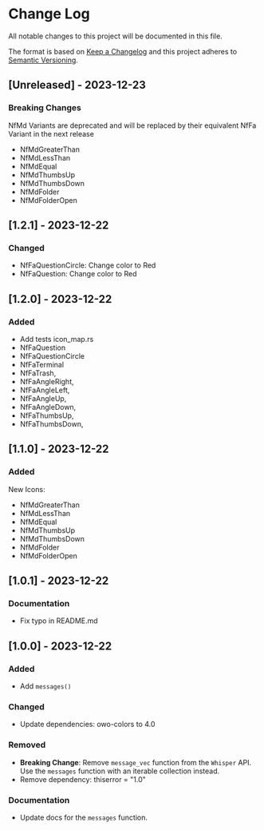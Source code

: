 # Change Log
All notable changes to this project will be documented in this file.

The format is based on [Keep a Changelog](http://keepachangelog.com/)
and this project adheres to [Semantic Versioning](http://semver.org/).

## [Unreleased] - 2023-12-23

### Breaking Changes
NfMd Variants are deprecated and will be replaced by their equivalent NfFa Variant in the next release
- NfMdGreaterThan
- NfMdLessThan
- NfMdEqual
- NfMdThumbsUp
- NfMdThumbsDown
- NfMdFolder
- NfMdFolderOpen


## [1.2.1] - 2023-12-22

### Changed

- NfFaQuestionCircle: Change color to Red
- NfFaQuestion: Change color to Red

## [1.2.0] - 2023-12-22

### Added

- Add tests icon_map.rs
- NfFaQuestion
- NfFaQuestionCircle
- NfFaTerminal
- NfFaTrash,
- NfFaAngleRight,
- NfFaAngleLeft,
- NfFaAngleUp,
- NfFaAngleDown,
- NfFaThumbsUp,
- NfFaThumbsDown,

## [1.1.0] - 2023-12-22

### Added

New Icons:
- NfMdGreaterThan
- NfMdLessThan
- NfMdEqual
- NfMdThumbsUp
- NfMdThumbsDown
- NfMdFolder
- NfMdFolderOpen

## [1.0.1] - 2023-12-22

### Documentation

- Fix typo in README.md

## [1.0.0] - 2023-12-22

### Added

- Add `messages()`

### Changed

- Update dependencies: owo-colors to 4.0

### Removed

- **Breaking Change**: Remove `message_vec` function from the `Whisper` API. Use the `messages` function with an iterable collection instead.
- Remove dependency: thiserror = "1.0"

### Documentation

- Update docs for the `messages` function.


